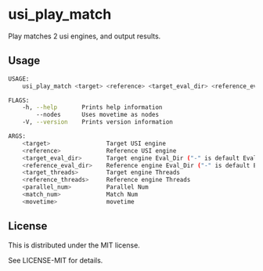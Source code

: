 # usi_play_match

Play matches 2 usi engines, and output results.

## Usage

```bash
USAGE:
    usi_play_match <target> <reference> <target_eval_dir> <reference_eval_dir> <target_threads> <reference_threads> <parallel_num> <match_num> <movetime>

FLAGS:
    -h, --help       Prints help information
        --nodes      Uses movetime as nodes
    -V, --version    Prints version information

ARGS:
    <target>                Target USI engine
    <reference>             Reference USI engine
    <target_eval_dir>       Target engine Eval_Dir ("-" is default Eval_Dir)
    <reference_eval_dir>    Reference engine Eval_Dir ("-" is default Eval_Dir)
    <target_threads>        Target engine Threads
    <reference_threads>     Reference engine Threads
    <parallel_num>          Parallel Num
    <match_num>             Match Num
    <movetime>              movetime
```

## License

This is distributed under the MIT license.

See LICENSE-MIT for details.
